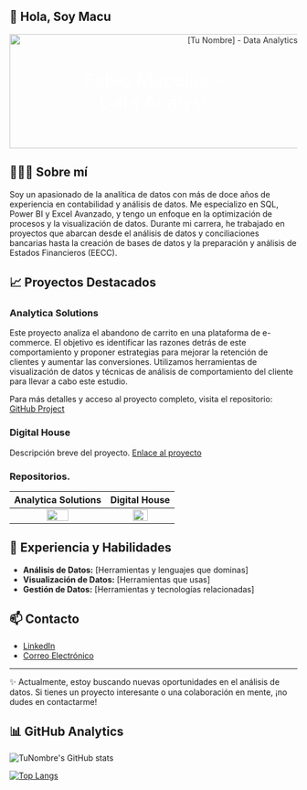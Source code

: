 ## 👋 Hola, Soy Macu


<!-- Banner -->
<div align="center" style="position: relative;">
  <a href="https://www.linkedin.com/in/fabio-maculus-data-analyst/" style="text-decoration: none;">
    <img src="https://www.gmmspl.com/wp-content/uploads/2021/10/data-analytics.png" alt="[Tu Nombre] - Data Analytics" width="800" height="200" style="opacity: 0.9;">
    <div style="position: absolute; top: 50%; left: 50%; transform: translate(-50%, -50%); color: white; font-size: 32px;">
      Fabio Maculus - Data Analyst
    </div>
  </a>
</div>



<!-- Introducción -->
## 🙋🏻‍♂️ Sobre mí

Soy un apasionado de la analítica de datos con más de doce años de experiencia en contabilidad y análisis de datos. Me especializo en SQL, Power BI y Excel Avanzado, y tengo un enfoque en la optimización de procesos y la visualización de datos. Durante mi carrera, he trabajado en proyectos que abarcan desde el análisis de datos y conciliaciones bancarias hasta la creación de bases de datos y la preparación y análisis de Estados Financieros (EECC).

<!-- Proyectos Destacados -->
## 📈 Proyectos Destacados

### Analytica Solutions
Este proyecto analiza el abandono de carrito en una plataforma de e-commerce. El objetivo es identificar las razones detrás de este comportamiento y proponer estrategias para mejorar la retención de clientes y aumentar las conversiones. Utilizamos herramientas de visualización de datos y técnicas de análisis de comportamiento del cliente para llevar a cabo este estudio.

Para más detalles y acceso al proyecto completo, visita el repositorio: [GitHub Project](https://github.com/No-Country-simulation/c19-111-m-data-bi)

### Digital House
Descripción breve del proyecto. [Enlace al proyecto](ruta/al/proyecto2)

### Repositorios.

|                               Analytica Solutions                              |                               Digital House                                    |
|:------------------------------------------------------------------------------:|:------------------------------------------------------------------------------:|
|  <img src="https://i.imgur.com/FNPL12r.png" style="height: 50%; width:50%;"/>  |  <img src="https://i.imgur.com/5oBAwpQ.png" style="height: 50%; width:50%;"/>  |



<!-- Experiencia y Habilidades -->
## 💼 Experiencia y Habilidades

- **Análisis de Datos:** [Herramientas y lenguajes que dominas]
- **Visualización de Datos:** [Herramientas que usas]
- **Gestión de Datos:** [Herramientas y tecnologías relacionadas]


<!-- Contacto -->
## 📫 Contacto

- [LinkedIn](https://www.linkedin.com/in/fabio-maculus-data-analyst/)  
- [Correo Electrónico](maculus32@gmail.com)  


<!-- Footer o Información Adicional -->
---

✨ Actualmente, estoy buscando nuevas oportunidades en el análisis de datos. Si tienes un proyecto interesante o una colaboración en mente, ¡no dudes en contactarme!


## 📊 GitHub Analytics

![TuNombre's GitHub stats](https://github-readme-stats.vercel.app/api?username=Macu-Data&show_icons=true&theme=radical)

[![Top Langs](https://github-readme-stats.vercel.app/api/top-langs/?username=Macu-Data&layout=compact)](https://github.com/anuraghazra/github-readme-stats)
